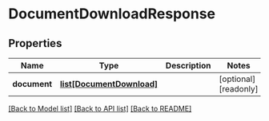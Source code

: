# DocumentDownloadResponse


## Properties
Name | Type | Description | Notes
------------ | ------------- | ------------- | -------------
**document** | [**list[DocumentDownload]**](DocumentDownload.md) |  | [optional] [readonly] 

[[Back to Model list]](../README.md#documentation-for-models) [[Back to API list]](../README.md#documentation-for-api-endpoints) [[Back to README]](../README.md)


